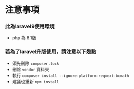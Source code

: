 # 注意事項

### 此為laravel9使用環境
- php 為 8.1版

### 若為了laravel升版使用，請注意以下幾點
- 須先刪除 `composer.lock`
- 刪除 `vendor` 資料夾
- 執行 `composer install --ignore-platform-req=ext-bcmath`
- 建議也重新 `npm install` 